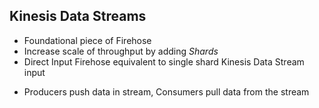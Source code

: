 ## Kinesis Data Streams

-   Foundational piece of Firehose <!-- .element: class="fragment" data-fragment-index="1"-->
-   Increase scale of throughput by adding <!-- .element: class="fragment" data-fragment-index="2"--> _Shards_
-   Direct Input Firehose equivalent to single shard Kinesis Data Stream input
<!-- .element: class="fragment" data-fragment-index="3"-->
-   Producers push data in stream, Consumers pull data from the stream<!-- .element: class="fragment" data-fragment-index="4"-->
